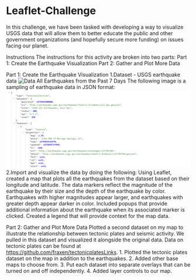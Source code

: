 # Leaflet-Challenge
In this challenge, we have been tasked with developing a way to visualize USGS data that will allow them to better educate the public and other government organizations (and hopefully secure more funding) on issues facing our planet.

Instructions
The instructions for this activity are broken into two parts:
Part 1: Create the Earthquake Visualization
Part 2: Gather and Plot More Data 

Part 1: Create the Earthquake Visualization
1.Dataset - USGS earthquake data 
![Data](C:\Users\cghos\OneDrive\Desktop\leaflet-challenge\Leaflet-Part-1\Images\3-Data.png)
All Earthquakes from the Past 7 Days
The following image is a sampling of earthquake data in JSON format:
![JSON](JSON.jpg)
2.Import and visualize the data by doing the following:
Using Leaflet, created a map that plots all the earthquakes from the dataset based on their longitude and latitude.
The data markers  reflect the magnitude of the earthquake by their size and the depth of the earthquake by color. Earthquakes with higher magnitudes appear larger, and earthquakes with greater depth appear darker in color.
Included popups that provide additional information about the earthquake when its associated marker is clicked.
Created a legend that will provide context for the map data.

Part 2: Gather and Plot More Data
Plotted a second dataset on my map to illustrate the relationship between tectonic plates and seismic activity. 
We pulled in this dataset and visualized it alongside the original data. 
Data on tectonic plates can be found at https://github.com/fraxen/tectonicplatesLinks.
    1. Plotted the tectonic plates dataset on the map in addition to the earthquakes.
    2. Added other base maps to choose from.
    3. Put each dataset into separate overlays that can be turned on and off independently.
    4. Added layer controls to our map.